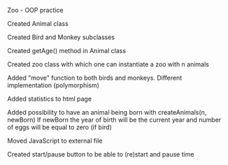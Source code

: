Zoo - OOP practice

Created Animal class

Created Bird and Monkey subclasses

Created getAge() method in Animal class

Created zoo class with which one can instantiate a zoo with n animals

Added "move" function to both birds and monkeys. Different implementation (polymorphism)

Added statistics to html page

Added possibility to have an animal being born with createAnimals(n, newBorn)
If newBorn the year of birth will be the current year and number of eggs will be equal to zero (if bird)

Moved JavaScript to external file

Created start/pause button to be able to (re)start and pause time